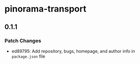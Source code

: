 # pinorama-transport

## 0.1.1

### Patch Changes

- ed89795: Add repository, bugs, homepage, and author info in `package.json` file
